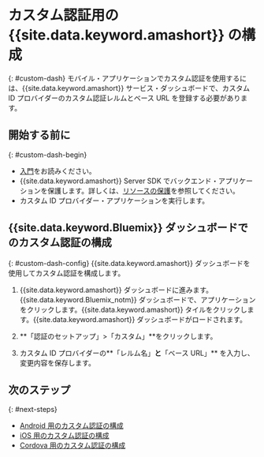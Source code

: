 # カスタム認証用の {{site.data.keyword.amashort}} の構成
{: #custom-dash}
モバイル・アプリケーションでカスタム認証を使用するには、{{site.data.keyword.amashort}} サービス・ダッシュボードで、カスタム ID プロバイダーのカスタム認証レルムとベース URL を登録する必要があります。

## 開始する前に
{: #custom-dash-begin}
* [入門](getting-started.html)をお読みください。
* {{site.data.keyword.amashort}} Server SDK でバックエンド・アプリケーションを保護します。詳しくは、[リソースの保護](protecting-resources.html)を参照してください。
* カスタム ID プロバイダー・アプリケーションを実行します。

## {{site.data.keyword.Bluemix}} ダッシュボードでのカスタム認証の構成
{: #custom-dash-config}
{{site.data.keyword.amashort}} ダッシュボードを使用してカスタム認証を構成します。

1. {{site.data.keyword.amashort}} ダッシュボードに進みます。{{site.data.keyword.Bluemix_notm}} ダッシュボードで、アプリケーションをクリックします。{{site.data.keyword.amashort}} タイルをクリックします。{{site.data.keyword.amashort}} ダッシュボードがロードされます。

1. **「認証のセットアップ」>「カスタム」**をクリックします。

1. カスタム ID プロバイダーの**「レルム名」**と**「ベース URL」** を入力し、変更内容を保存します。

## 次のステップ
{: #next-steps}
* [Android 用のカスタム認証の構成 ](custom-auth-android.html)
* [iOS 用のカスタム認証の構成 ](custom-auth-ios.html)
* [Cordova 用のカスタム認証の構成 ](custom-auth-cordova.html)
